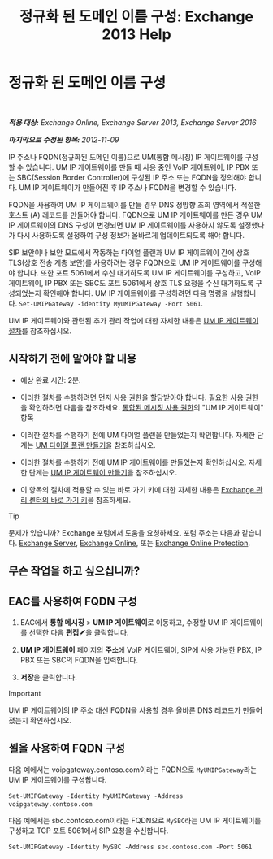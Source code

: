 ﻿---
title: '정규화 된 도메인 이름 구성: Exchange 2013 Help'
TOCTitle: 정규화 된 도메인 이름 구성
ms:assetid: af093f87-59b7-44a8-a9a2-8f17f0cc7db8
ms:mtpsurl: https://technet.microsoft.com/ko-kr/library/Ee423553(v=EXCHG.150)
ms:contentKeyID: 50483867
ms.date: 05/22/2018
mtps_version: v=EXCHG.150
ms.translationtype: MT
---

# 정규화 된 도메인 이름 구성

 

_**적용 대상:** Exchange Online, Exchange Server 2013, Exchange Server 2016_

_**마지막으로 수정된 항목:** 2012-11-09_

IP 주소나 FQDN(정규화된 도메인 이름)으로 UM(통합 메시징) IP 게이트웨이를 구성할 수 있습니다. UM IP 게이트웨이를 만들 때 사용 중인 VoIP 게이트웨이, IP PBX 또는 SBC(Session Border Controller)에 구성된 IP 주소 또는 FQDN을 정의해야 합니다. UM IP 게이트웨이가 만들어진 후 IP 주소나 FQDN을 변경할 수 있습니다.

FQDN을 사용하여 UM IP 게이트웨이를 만들 경우 DNS 정방향 조회 영역에서 적절한 호스트 (A) 레코드를 만들어야 합니다. FQDN으로 UM IP 게이트웨이를 만든 경우 UM IP 게이트웨이의 DNS 구성이 변경되면 UM IP 게이트웨이를 사용하지 않도록 설정했다가 다시 사용하도록 설정하여 구성 정보가 올바르게 업데이트되도록 해야 합니다.

SIP 보안이나 보안 모드에서 작동하는 다이얼 플랜과 UM IP 게이트웨이 간에 상호 TLS(상호 전송 계층 보안)를 사용하려는 경우 FQDN으로 UM IP 게이트웨이를 구성해야 합니다. 또한 포트 5061에서 수신 대기하도록 UM IP 게이트웨이를 구성하고, VoIP 게이트웨이, IP PBX 또는 SBC도 포트 5061에서 상호 TLS 요청을 수신 대기하도록 구성되었는지 확인해야 합니다. UM IP 게이트웨이를 구성하려면 다음 명령을 실행합니다. `Set-UMIPGateway -identity MyUMIPGateway -Port 5061`.

UM IP 게이트웨이와 관련된 추가 관리 작업에 대한 자세한 내용은 [UM IP 게이트웨이 절차](um-ip-gateway-procedures-exchange-2013-help.md)를 참조하십시오.

## 시작하기 전에 알아야 할 내용

  - 예상 완료 시간: 2분.

  - 이러한 절차를 수행하려면 먼저 사용 권한을 할당받아야 합니다. 필요한 사용 권한을 확인하려면 다음을 참조하세요. [통합된 메시징 사용 권한](unified-messaging-permissions-exchange-2013-help.md)의 "UM IP 게이트웨이" 항목

  - 이러한 절차를 수행하기 전에 UM 다이얼 플랜을 만들었는지 확인합니다. 자세한 단계는 [UM 다이얼 플랜 만들기](create-a-um-dial-plan-exchange-2013-help.md)을 참조하십시오.

  - 이러한 절차를 수행하기 전에 UM IP 게이트웨이를 만들었는지 확인하십시오. 자세한 단계는 [UM IP 게이트웨이 만들기](create-a-um-ip-gateway-exchange-2013-help.md)을 참조하십시오.

  - 이 항목의 절차에 적용할 수 있는 바로 가기 키에 대한 자세한 내용은 [Exchange 관리 센터의 바로 가기 키](keyboard-shortcuts-in-the-exchange-admin-center-exchange-online-protection-help.md)을 참조하세요.


> [!TIP]
> 문제가 있습니까? Exchange 포럼에서 도움을 요청하세요. 포럼 주소는 다음과 같습니다. <A href="https://go.microsoft.com/fwlink/p/?linkid=60612">Exchange Server</A>, <A href="https://go.microsoft.com/fwlink/p/?linkid=267542">Exchange Online</A>, 또는 <A href="https://go.microsoft.com/fwlink/p/?linkid=285351">Exchange Online Protection</A>.



## 무슨 작업을 하고 싶으십니까?

## EAC를 사용하여 FQDN 구성

1.  EAC에서 **통합 메시징** \> **UM IP 게이트웨이**로 이동하고, 수정할 UM IP 게이트웨이를 선택한 다음 **편집**![편집 아이콘](images/JJ218640.6f53ccb2-1f13-4c02-bea0-30690e6ea71d(EXCHG.150).gif "편집 아이콘")을 클릭합니다.

2.  **UM IP 게이트웨이** 페이지의 **주소**에 VoIP 게이트웨이, SIP에 사용 가능한 PBX, IP PBX 또는 SBC의 FQDN을 입력합니다.

3.  **저장**을 클릭합니다.


> [!IMPORTANT]
> UM IP 게이트웨이의 IP 주소 대신 FQDN을 사용할 경우 올바른 DNS 레코드가 만들어졌는지 확인하십시오.



## 셸을 사용하여 FQDN 구성

다음 예에서는 voipgateway.contoso.com이라는 FQDN으로 `MyUMIPGateway`라는 UM IP 게이트웨이를 구성합니다.

    Set-UMIPGateway -Identity MyUMIPGateway -Address voipgateway.contoso.com

다음 예에서는 sbc.contoso.com이라는 FQDN으로 `MySBC`라는 UM IP 게이트웨이를 구성하고 TCP 포트 5061에서 SIP 요청을 수신합니다.

    Set-UMIPGateway -Identity MySBC -Address sbc.contoso.com -Port 5061

